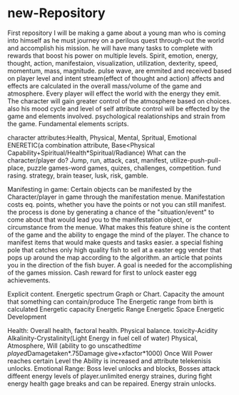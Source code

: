 # new-Repository
First repository
I will be making a game about a young man who is coming into himself as he must journey on a perilous quest through-out the world and accomplish his mission. he will have many tasks to complete with rewards that boost his power on multiple levels. Spirit, emotion, energy, thought, action, manifestaion, visualization, utilization, dexterity, speed, momentum, mass, magnitude. pulse wave, are emmited and received based on player level and intent stream(effect of thought and action) affects and effects are calculated in the overall mass/volume of the game and atmosphere. Every player will effect the world with the energy they emit. The character will gain greater control of the atmosphere based on choices. also his mood cycle and level of self attribute control will be effected by the game and elements involved. psychological realationships and strain from the game. Fundamental elements scripts.

character attributes:Health, Physical, Mental, Spritual, Emotional ENERETIC(a combination attribute, Base<Physical Capability+Spiritual/Health*Spiritual/Radiance) 
What can the character/player do? Jump, run, attack, cast, manifest, utilize-push-pull-place, puzzle games-word games, quizes, challenges, competition. fund rasing. strategy, brain teaser, lusk, risk, gamble.

Manifesting in game: Certain objects can be manifested by the Character/player in game through the manifestation menue. Manifestation costs eq. points, whether you have the points or not you can still manifest. the process is done by generating a chance of the "situation/event" to come about that would lead you to the manifestation object, or circumstance from the menue.
What makes this feature shine is the content of the game and the ability to engage the mind of the player. The chance to manifest items that would make quests and tasks easier. a special fishing pole that catches only high quality fish to sell at a easter egg vender that pops up around the map according to the algorithm. an article that points you in the direction of the fish buyer. A goal is needed for the accomplishing of the games mission. Cash reward for first to unlock easter egg achievements. 

Explicit content.
Energetic spectrum
Graph or Chart. 
Capacity the amount that something can contain/produce
The Energetic range from birth is calculated
Energetic capacity Energetic Range Energetic Space Energetic Development

Health: Overall health, factoral health. Physical balance. toxicity-Acidity Alkalinity-Crystalinity(Light Energy in fuel cell of water)
Physical, Atmosphere, Will (ability to go unscathed*time played*Damagetaken*.75Damage give+xfactor*1000) Once Will Power reaches certain Level the Ability is increased and attribute telekenisis unlocks. 
Emotional Range:
Boss level unlocks and blocks, Bosses attack diffeent energy levels of player.unlimited energy straines, during fight energy health gage breaks and can be repaired. Energy strain unlocks.
